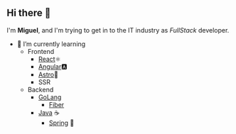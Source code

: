 ## Hi there 👋

I'm **Miguel**, and I'm trying to get in to the IT industry as _FullStack_ developer.

- 🌱 I’m currently learning
  - Frontend
    - [React](https://react.dev/)⚛️
    - [Angular](https://angular.io/)🅰️
    - [Astro](https://astro.build/)🚀
    - SSR
  - Backend
    - [GoLang](https://go.dev/)
      - [Fiber](https://docs.gofiber.io/)
    - [Java](https://www.java.com/en/) ☕
      - [Spring](https://spring.io/) 🍃

<!-- 
- 👯 I’m looking to collaborate on ...
- 🤔 I’m looking for help with ...
- 💬 Ask me about ...
- 📫 How to reach me: ...-->

